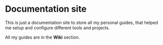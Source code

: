 # Documentation site 
This is just a documentation site to store all my personal guides, that helped me setup and configure different tools and projects. 

All my guides are in the **Wiki** section. 
